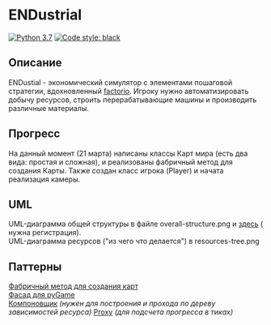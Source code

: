 # ENDustrial

[![Python 3.7](https://img.shields.io/badge/python-3.7-blue.svg)](https://www.python.org/downloads/release/python-370/)
<a href="https://github.com/psf/black"><img alt="Code style: black" src="https://img.shields.io/badge/code%20style-black-000000.svg"></a>

## Описание

ENDustial - экономический симулятор с элементами пошаговой стратегии,
вдохновленный [factorio](https://www.factorio.com/). Игроку нужно автоматизировать добычу ресурсов, строить
перерабатывающие машины и производить различные материалы.

## Прогресс

На данный момент (21 марта) написаны классы Карт мира (есть два вида: простая и сложная), и реализованы фабричный метод
для создания Карты. Также создан класс игрока (Player) и начата реализация камеры.

## UML

UML-диаграмма общей структуры в файле overall-structure.png и [здесь](https://app.creately.com/diagram/gmXmNSb8s2E/) (
нужна регистрация).  
UML-диаграмма ресурсов ("из чего что делается") в resources-tree.png

## Паттерны

[Фабричный метод для создания карт](https://github.com/EgorVoron/patterns-project/blob/41cb173b12fd55de069cbb7a62a914fa5a2ab905/maps.py#L117)  
[Фасад для pyGame](https://github.com/EgorVoron/patterns-project/blob/41cb173b12fd55de069cbb7a62a914fa5a2ab905/facade.py#L4)  
[Компоновщик](https://github.com/EgorVoron/patterns-project/blob/d6d463bf2bf32fd37060a9491a44a363ae6d83a5/core/virtual_objects/materials/abstracts.py#L36)
*(нужен для построения и прохода по дереву зависимостей ресурса)*
[Proxy](https://github.com/EgorVoron/patterns-project/blob/d6d463bf2bf32fd37060a9491a44a363ae6d83a5/core/map_objects/abstracts.py#L5)
*(для подсчета прогресса в тиках)*

